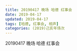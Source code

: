 ```yaml
---
title: 20190417 晚场 哈德 红事会
date: 2019-04-17
updated: 2019-04-17
tags: [哈德, 红事会, 相声]
categories: (2019)己亥年场次
---
```

20190417 晚场 哈德 红事会